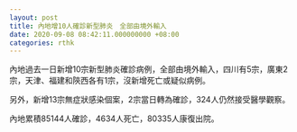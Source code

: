 ```yaml
---
layout: post
title: 內地增10人確診新型肺炎　全部由境外輸入
date: 2020-09-08 08:42:11.000000000 +08:00
categories: rthk
---
```


內地過去一日新增10宗新型肺炎確診病例，全部由境外輸入，四川有5宗，廣東2宗，天津、福建和陝西各有1宗，沒新增死亡或疑似病例。

另外，新增13宗無症狀感染個案，2宗當日轉為確診，324人仍然接受醫學觀察。

內地累積85144人確診，4634人死亡，80335人康復出院。
